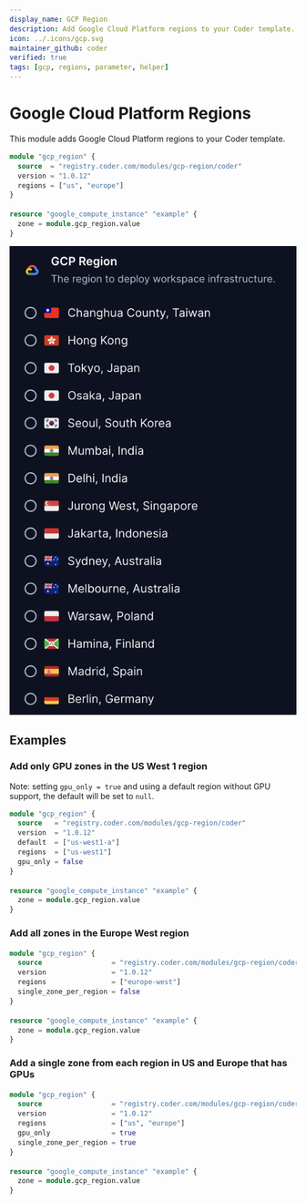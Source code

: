 ```yaml
---
display_name: GCP Region
description: Add Google Cloud Platform regions to your Coder template.
icon: ../.icons/gcp.svg
maintainer_github: coder
verified: true
tags: [gcp, regions, parameter, helper]
---
```


# Google Cloud Platform Regions

This module adds Google Cloud Platform regions to your Coder template.

```tf
module "gcp_region" {
  source  = "registry.coder.com/modules/gcp-region/coder"
  version = "1.0.12"
  regions = ["us", "europe"]
}

resource "google_compute_instance" "example" {
  zone = module.gcp_region.value
}
```

![GCP Regions](../.images/gcp-regions.png)

## Examples

### Add only GPU zones in the US West 1 region

Note: setting `gpu_only = true` and using a default region without GPU support, the default will be set to `null`.

```tf
module "gcp_region" {
  source   = "registry.coder.com/modules/gcp-region/coder"
  version  = "1.0.12"
  default  = ["us-west1-a"]
  regions  = ["us-west1"]
  gpu_only = false
}

resource "google_compute_instance" "example" {
  zone = module.gcp_region.value
}
```

### Add all zones in the Europe West region

```tf
module "gcp_region" {
  source                 = "registry.coder.com/modules/gcp-region/coder"
  version                = "1.0.12"
  regions                = ["europe-west"]
  single_zone_per_region = false
}

resource "google_compute_instance" "example" {
  zone = module.gcp_region.value
}
```

### Add a single zone from each region in US and Europe that has GPUs

```tf
module "gcp_region" {
  source                 = "registry.coder.com/modules/gcp-region/coder"
  version                = "1.0.12"
  regions                = ["us", "europe"]
  gpu_only               = true
  single_zone_per_region = true
}

resource "google_compute_instance" "example" {
  zone = module.gcp_region.value
}
```
